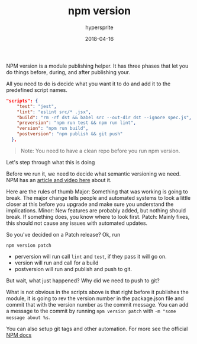 ﻿---
author: "hypersprite"
title: "npm version"
date: "2018-04-16"
cover: "./images/hs-5953.jpg"
category: "tech"
---


NPM version is a module publishing helper. It has three phases that let you do things before, during, and after publishing your. 


All you need to do is decide what you want it to do and add it to the predefined script names. 


```json
"scripts": {
    "test": "jest",
    "lint": "eslint src/* .jsx",
    "build": "rm -rf dst && babel src --out-dir dst --ignore spec.js",
    "preversion": "npm run test && npm run lint",
    "version": "npm run build",
    "postversion": "npm publish && git push"
  },
```
> Note: You need to have a clean repo before you run npm version.


Let's step through what this is doing


Before we run it, we need to decide what semantic versioning we need. NPM has an [article and video here](https://docs.npmjs.com/getting-started/semantic-versioning) about it. 


Here are the rules of thumb
Major: Something that was working is going to break. The major change tells people and automated systems to look a little closer at this before you upgrade and make sure you understand the implications.
Minor: New features are probably added, but nothing should break. If something does, you know where to look first.
Patch: Mainly fixes, this should not cause any issues with automated updates.


So you've decided on a Patch release? Ok, run


`npm version patch`


* perversion will run call `lint` and `test`, if they pass it will go on.
* version will run and call for a build
* postversion will run and publish and push to git.


But wait, what just happened? Why did we need to push to git?


What is not obvious in the scripts above is that right before it publishes the module, it is going to rev the version number in the package.json file and commit that with the version number as the commit message. 
You can add a message to the commit by running `npm version patch` with `-m "some message about %s`.


You can also setup git tags and other automation. For more see the official [NPM docs](https://docs.npmjs.com/cli/version)